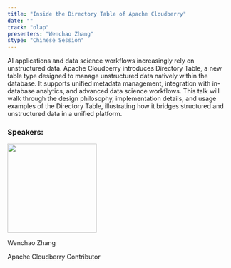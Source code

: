 ```yaml
---
title: "Inside the Directory Table of Apache Cloudberry"
date: ""
track: "olap"
presenters: "Wenchao Zhang"
stype: "Chinese Session"
---
```


AI applications and data science workflows increasingly rely on unstructured data. Apache Cloudberry introduces Directory Table, a new table type designed to manage unstructured data natively within the database. It supports unified metadata management, integration with in-database analytics, and advanced data science workflows. 
This talk will walk through the design philosophy, implementation details, and usage examples of the Directory Table, illustrating how it bridges structured and unstructured data in a unified platform.

### Speakers:


<img src="https://sessionize.com/image/a72a-400o400o1-NpCuSMPa2rdsNHkRxdKFpB.jpg" width="200" /><br/>

Wenchao Zhang

Apache Cloudberry Contributor

